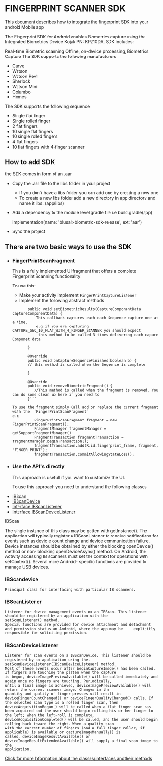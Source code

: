 # FINGERPRINT SCANNER SDK

This document describes how to integrate the fingerprint SDK into your android Mobile app

The Fingerprint SDK for Android enables Biometrics capture using the Integrated Biometrics Device Kojak PN: KP210DA. SDK includes:

Real-time Biometric scanning
Offline, on-device processing, Biometrics Capture
The SDK supports the following manufacturers
- Curve
- Watson
- Watson Rev1
- Sherlock
- Watson Mini
- Columbo
- Homes
    
The SDK supports the following sequence
- Single flat finger
- Single rolled finger
- 2 flat fingers
- 10 single flat fingers
- 10 single rolled fingers
- 4 flat fingers
- 10 flat fingers with 4-finger scanner
    


## How to add SDK

the SDK comes in form of an .aar
- Copy the .aar file to the libs folder in your project
  - If you don't have a libs folder you can add one by creating a new one 
  - To create a new libs folder add a new directory in app directory and name it libs: (app/libs)
    
- Add a dependency to the module level gradle file i.e build.gradle(app)

     implementation(name: 'blusalt-biometric-sdk-release', ext: 'aar')
- Sync the project



## There are two basic ways to use the SDK
- ### FingerPrintScanFragment
   
   This is a fully implemented UI fragment that offers a complete Fingerprint Scanning functionality
   
   To use this:
   - Make your activity implement `FingerPrintCaptureListener`
   - Implement the following abstract methods
    
    ```@Override
           public void setBiometricResults(CaptureComponentData captureComponentData) {
               This callback captures each each Sequence capture one at a time.
               e.g if you are capturing CAPTURE_SEQ_10_FLAT_WITH_4_FINGER_SCANNER you should expect
                this method to be called 3 times delivering each capure Componet data
       
           }
       
           @Override
           public void onCaptureSequenceFinished(boolean b) {
           // this method is called when the Sequence is complete    
       
           }
       
           @Override
           public void removeBiometricFragment() {
              //This method is called when the fragment is removed. You can do some clean up here if you need to
           }```
  
  To use the fragment simply Call add or replace the current fragment with the  `FingerPrintScanFragment`
  e.g
              FingerPrintScanFragment fragment = new FingerPrintScanFragment();
              FragmentManager fragmentManager = getSupportFragmentManager();
              FragmentTransaction fragmentTransaction = fragmentManager.beginTransaction();
              fragmentTransaction.add(R.id.fingerprint_frame, fragment, "FINGER_PRINT");
              fragmentTransaction.commitAllowingStateLoss();
  
- ### Use the API's directly

    This approach is usefull if you want to customize the UI. 
    
    To use this approach you need to understand the following classes

* [IBScan](#ibscan)
* [IBScanDevice](#ibscandevice)
* [Interface IBScanListener](#ibscanlistener)
* [Interface IBScanDeviceListener](#ibscandevicelistener)

    
  
<a name="ibscan"></a> IBScan
    
  The single instance of this class may be gotten with getInstance(). The application will typically register a IBScanListener   to receive notifications for events such as devic e count change and device communication failure. Device instances should     be obtai ned by either the blocking openDevice() method or non- blocking openDeviceAsync() method.
  On Android, the Activity accessing IB scanners must set the context for operations with setContext(). Several more Android-   specific functions are provided to manage USB devices.
  
 ### <a name="ibscandevice"> IBScandevice
    Principal class for interfacing with particular IB scanners.
    
 ### <a name="ibscanlistener"> IBScanListener
    Listener for device management events on an IBScan. This listener should be registered by an application with the             setScanListener() method.
    Special functions are provided for device attachment and detachment and permission status on Android, where the app may be     explicitly responsible for soliciting permission.
    
 ### <a name="ibscandevicelistener"> IBScanDeviceListener
    Listener for scan events on a IBScanDevice. This listener should be registered by an application using the.   
    setScanDeviceListener(IBScanDeviceListener) method.
    Most of these events occur after beginCaptureImage() has been called. If fingers are touching the platen when the capture 
    is begun, deviceImagePreviewAvailable() will be called immediately and again once no fingers are touching. Periodically,   
    until a final image is achieved, deviceImagePreviewAvailable() will return the current scanner image. Changes in the 
    quantity and quality of finger presses will result in deviceFingerCountChanged() or deviceFingerQualityChanged() calls. If 
    the selected scan type is a rolled finger scan, then deviceAcquisitionBegun() will be called when a flat finger scan has 
    been acquired and the user should begin rolling his or her finger to the left; when the left-roll is complete, 
    deviceAcquisitionCompleted() will be called, and the user should begin rolling back toward the right. When a quality scan 
    with the correct number of fingers (and a full finger roller, if applicable) is available or captureImageManually() is 
    called, deviceImageResultAvailable() or deviceImageResultExtendedAvailable() will supply a final scan image to the 
    application.
    
    
 [Click for more Information about the classes/interfaces andtheir methods ](/blob/master/IBScanUltimate%20API%20Manual%20for%20Java%20(and%20Android).pdf)
    
    
